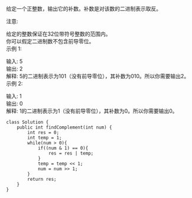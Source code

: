 给定一个正整数，输出它的补数。补数是对该数的二进制表示取反。

注意:  

给定的整数保证在32位带符号整数的范围内。  
你可以假定二进制数不包含前导零位。  
示例 1:  

输入: 5  
输出: 2  
解释: 5的二进制表示为101（没有前导零位），其补数为010。所以你需要输出2。  
示例 2:  

输入: 1  
输出: 0  
解释: 1的二进制表示为1（没有前导零位），其补数为0。所以你需要输出0。  

```
class Solution {
    public int findComplement(int num) {
        int res = 0;
        int temp = 1;
        while(num > 0){
            if((num & 1) == 0){
                res = res | temp;
            }
            temp = temp << 1;
            num = num >> 1;            
        }
        return res;
    }
}
```
